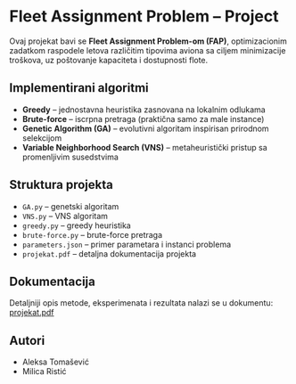 # Fleet Assignment Problem – Project

Ovaj projekat bavi se **Fleet Assignment Problem-om (FAP)**, optimizacionim zadatkom raspodele letova različitim tipovima aviona sa ciljem minimizacije troškova, uz poštovanje kapaciteta i dostupnosti flote.

## Implementirani algoritmi

- **Greedy** – jednostavna heuristika zasnovana na lokalnim odlukama  
- **Brute-force** – iscrpna pretraga (praktična samo za male instance)  
- **Genetic Algorithm (GA)** – evolutivni algoritam inspirisan prirodnom selekcijom  
- **Variable Neighborhood Search (VNS)** – metaheuristički pristup sa promenljivim susedstvima  

## Struktura projekta

- `GA.py` – genetski algoritam  
- `VNS.py` – VNS algoritam  
- `greedy.py` – greedy heuristika  
- `brute-force.py` – brute-force pretraga  
- `parameters.json` – primer parametara i instanci problema  
- `projekat.pdf` – detaljna dokumentacija projekta  

## Dokumentacija

Detaljniji opis metode, eksperimenata i rezultata nalazi se u dokumentu:  
[projekat.pdf](./projekat.pdf)

## Autori

- Aleksa Tomašević  
- Milica Ristić  
